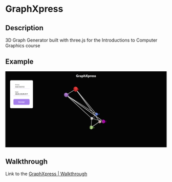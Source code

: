 # GraphXpress

## Description
3D Graph Generator built with three.js for the Introductions to Computer Graphics course

## Example
![alt text](data/FrontPageImage.png)

## Walkthrough
Link to the [GraphXpress | Walkthrough](https://www.youtube.com/watch?v=hcnkg_A0Gv0)


